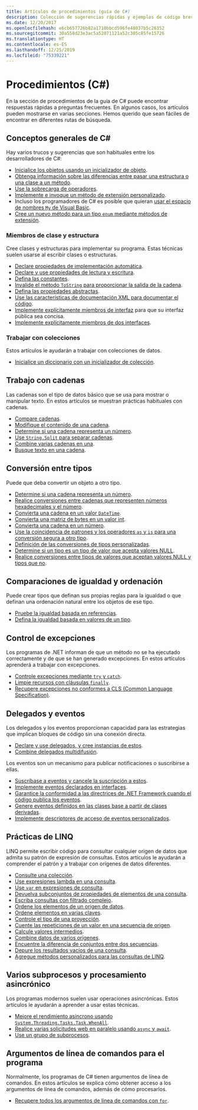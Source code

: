 ```yaml
---
title: Artículos de procedimientos (guía de C#)
description: Colección de sugerencias rápidas y ejemplos de código breves y concisos.
ms.date: 12/20/2017
ms.openlocfilehash: e6cb657726b82a1710bbcd596fe48037b5c26352
ms.sourcegitcommit: 30a558d23e3ac5a52071121a52c305c85fe15726
ms.translationtype: HT
ms.contentlocale: es-ES
ms.lasthandoff: 12/25/2019
ms.locfileid: "75339221"
---
```

# <a name="how-to-c"></a>Procedimientos (C#)

En la sección de procedimientos de la guía de C# puede encontrar respuestas rápidas a preguntas frecuentes. En algunos casos, los artículos pueden mostrarse en varias secciones. Hemos querido que sean fáciles de encontrar en diferentes rutas de búsqueda.

## <a name="general-c-concepts"></a>Conceptos generales de C#

Hay varios trucos y sugerencias que son habituales entre los desarrolladores de C#:

- [Inicialice los objetos usando un inicializador de objeto](../programming-guide/classes-and-structs/how-to-initialize-objects-by-using-an-object-initializer.md).
- [Obtenga información sobre las diferencias entre pasar una estructura o una clase a un método](../programming-guide/classes-and-structs/how-to-know-the-difference-passing-a-struct-and-passing-a-class-to-a-method.md).
- [Use la sobrecarga de operadores](../language-reference/operators/operator-overloading.md).
- [Implemente e invoque un método de extensión personalizado](../programming-guide/classes-and-structs/how-to-implement-and-call-a-custom-extension-method.md).
- Incluso los programadores de C# es posible que quieran [usar el espacio de nombres `My` de Visual Basic](../programming-guide/namespaces/how-to-use-the-my-namespace.md).
- [Cree un nuevo método para un tipo `enum` mediante métodos de extensión](../programming-guide/classes-and-structs/how-to-create-a-new-method-for-an-enumeration.md).

### <a name="class-and-struct-members"></a>Miembros de clase y estructura

Cree clases y estructuras para implementar su programa. Estas técnicas suelen usarse al escribir clases o estructuras.

- [Declare propiedades de implementación automática](../programming-guide/classes-and-structs/how-to-implement-a-lightweight-class-with-auto-implemented-properties.md).
- [Declare y use propiedades de lectura y escritura](../programming-guide/classes-and-structs/how-to-declare-and-use-read-write-properties.md).
- [Defina las constantes](../programming-guide/classes-and-structs/how-to-define-constants.md).
- [Invalide el método `ToString` para proporcionar la salida de la cadena](../programming-guide/classes-and-structs/how-to-override-the-tostring-method.md).
- [Defina las propiedades abstractas](../programming-guide/classes-and-structs/how-to-define-abstract-properties.md).
- [Use las características de documentación XML para documentar el código](../programming-guide/xmldoc/how-to-use-the-xml-documentation-features.md).
- [Implemente explícitamente miembros de interfaz](../programming-guide/interfaces/how-to-explicitly-implement-interface-members.md) para que su interfaz pública sea concisa.
- [Implemente explícitamente miembros de dos interfaces](../programming-guide/interfaces/how-to-explicitly-implement-members-of-two-interfaces.md).

### <a name="working-with-collections"></a>Trabajar con colecciones

Estos artículos le ayudarán a trabajar con colecciones de datos.

- [Inicialice un diccionario con un inicializador de colección](../programming-guide/classes-and-structs/how-to-initialize-a-dictionary-with-a-collection-initializer.md).

## <a name="working-with-strings"></a>Trabajo con cadenas

Las cadenas son el tipo de datos básico que se usa para mostrar o manipular texto. En estos artículos se muestran prácticas habituales con cadenas.

- [Compare cadenas](compare-strings.md).
- [Modifique el contenido de una cadena](modify-string-contents.md).
- [Determine si una cadena representa un número](../programming-guide/strings/how-to-determine-whether-a-string-represents-a-numeric-value.md).
- [Use `String.Split` para separar cadenas](parse-strings-using-split.md).
- [Combine varias cadenas en una](concatenate-multiple-strings.md).
- [Busque texto en una cadena](search-strings.md).

## <a name="convert-between-types"></a>Conversión entre tipos

Puede que deba convertir un objeto a otro tipo.

- [Determine si una cadena representa un número](../programming-guide/strings/how-to-determine-whether-a-string-represents-a-numeric-value.md).
- [Realice conversiones entre cadenas que representen números hexadecimales y el número](../programming-guide/types/how-to-convert-between-hexadecimal-strings-and-numeric-types.md).
- [Convierta una cadena en un valor `DateTime`](../../standard/base-types/parsing-datetime.md).
- [Convierta una matriz de bytes en un valor int](../programming-guide/types/how-to-convert-a-byte-array-to-an-int.md).
- [Convierta una cadena en un número](../programming-guide/types/how-to-convert-a-string-to-a-number.md).
- [Use la coincidencia de patrones y los operadores `as` y `is` para una conversión segura a otro tipo](../how-to/safely-cast-using-pattern-matching-is-and-as-operators.md).
- [Definición de las conversiones de tipos personalizadas](../language-reference/operators/user-defined-conversion-operators.md).
- [Determine si un tipo es un tipo de valor que acepta valores NULL](../language-reference/builtin-types/nullable-value-types.md#how-to-identify-a-nullable-value-type).
- [Realice conversiones entre tipos de valores que aceptan valores NULL y tipos que no](../language-reference/builtin-types/nullable-value-types.md#conversion-from-a-nullable-value-type-to-an-underlying-type).

## <a name="equality-and-ordering-comparisons"></a>Comparaciones de igualdad y ordenación

Puede crear tipos que definan sus propias reglas para la igualdad o que definan una ordenación natural entre los objetos de ese tipo.

- [Pruebe la igualdad basada en referencias](../programming-guide/statements-expressions-operators/how-to-test-for-reference-equality-identity.md).
- [Defina la igualdad basada en valores de un tipo](../programming-guide/statements-expressions-operators/how-to-define-value-equality-for-a-type.md).

## <a name="exception-handling"></a>Control de excepciones

Los programas de .NET informan de que un método no se ha ejecutado correctamente y de que se han generado excepciones. En estos artículos aprenderá a trabajar con excepciones.

- [Controle excepciones mediante `try` y `catch`](../programming-guide/exceptions/how-to-handle-an-exception-using-try-catch.md).
- [Limpie recursos con cláusulas `finally`](../programming-guide/exceptions/how-to-execute-cleanup-code-using-finally.md).
- [Recupere excepciones no conformes a CLS (Common Language Specification)](../programming-guide/exceptions/how-to-catch-a-non-cls-exception.md).

## <a name="delegates-and-events"></a>Delegados y eventos

Los delegados y los eventos proporcionan capacidad para las estrategias que implican bloques de código sin una conexión directa.

- [Declare y use delegados, y cree instancias de estos](../programming-guide/delegates/how-to-declare-instantiate-and-use-a-delegate.md).
- [Combine delegados multidifusión](../programming-guide/delegates/how-to-combine-delegates-multicast-delegates.md).

Los eventos son un mecanismo para publicar notificaciones o suscribirse a ellas.

- [Suscríbase a eventos y cancele la suscripción a estos](../programming-guide/events/how-to-subscribe-to-and-unsubscribe-from-events.md).
- [Implemente eventos declarados en interfaces](../programming-guide/events/how-to-implement-interface-events.md).
- [Garantice la conformidad a las directrices de .NET Framework cuando el código publica los eventos](../programming-guide/events/how-to-publish-events-that-conform-to-net-framework-guidelines.md).
- [Genere eventos definidos en las clases base a partir de clases derivadas](../programming-guide/events/how-to-raise-base-class-events-in-derived-classes.md).
- [Implemente descriptores de acceso de eventos personalizados](../programming-guide/events/how-to-implement-custom-event-accessors.md).

## <a name="linq-practices"></a>Prácticas de LINQ

LINQ permite escribir código para consultar cualquier origen de datos que admita su patrón de expresión de consultas. Estos artículos le ayudarán a comprender el patrón y a trabajar con orígenes de datos diferentes.

- [Consulte una colección](../programming-guide/concepts/linq/how-to-query-an-arraylist-with-linq.md).
- [Use expresiones lambda en una consulta](../programming-guide/statements-expressions-operators/how-to-use-lambda-expressions-in-a-query.md).
- [Use `var` en expresiones de consulta](../programming-guide/classes-and-structs/how-to-use-implicitly-typed-local-variables-and-arrays-in-a-query-expression.md).
- [Devuelva subconjuntos de propiedades de elementos de una consulta](../programming-guide/classes-and-structs/how-to-return-subsets-of-element-properties-in-a-query.md).
- [Escriba consultas con filtrado complejo](../programming-guide/concepts/linq/how-to-write-queries-with-complex-filtering.md).
- [Ordene los elementos de un origen de datos](../programming-guide/concepts/linq/how-to-sort-elements.md).
- [Ordene elementos en varias claves](../programming-guide/concepts/linq/how-to-sort-elements-on-multiple-keys.md).
- [Controle el tipo de una proyección](../programming-guide/concepts/linq/how-to-control-the-type-of-a-projection.md).
- [Cuente las repeticiones de un valor en una secuencia de origen](../programming-guide/concepts/linq/how-to-count-occurrences-of-a-word-in-a-string-linq.md).
- [Calcule valores intermedios](../programming-guide/concepts/linq/how-to-calculate-intermediate-values.md).
- [Combine datos de varios orígenes](../programming-guide/concepts/linq/how-to-populate-object-collections-from-multiple-sources-linq.md).
- [Encuentre la diferencia de conjuntos entre dos secuencias](../programming-guide/concepts/linq/how-to-find-the-set-difference-between-two-lists-linq.md).
- [Depure los resultados vacíos de una consulta](../programming-guide/concepts/linq/how-to-debug-empty-query-results-sets.md).
- [Agregue métodos personalizados para las consultas de LINQ](../programming-guide/concepts/linq/how-to-add-custom-methods-for-linq-queries.md).

## <a name="multiple-threads-and-async-processing"></a>Varios subprocesos y procesamiento asincrónico

Los programas modernos suelen usar operaciones asincrónicas. Estos artículos le ayudarán a aprender a usar estas técnicas.

- [Mejore el rendimiento asíncrono usando `System.Threading.Tasks.Task.WhenAll`](../programming-guide/concepts/async/how-to-extend-the-async-walkthrough-by-using-task-whenall.md).
- [Realice varias solicitudes web en paralelo usando `async` y `await`](../programming-guide/concepts/async/how-to-make-multiple-web-requests-in-parallel-by-using-async-and-await.md).
- [Use un grupo de subprocesos](../../standard/threading/the-managed-thread-pool.md#using-the-thread-pool).

## <a name="command-line-args-to-your-program"></a>Argumentos de línea de comandos para el programa

Normalmente, los programas de C# tienen argumentos de línea de comandos. En estos artículos se explica cómo obtener acceso a los argumentos de línea de comandos, además de cómo procesarlos.

- [Recupere todos los argumentos de línea de comandos con `for`](../programming-guide/main-and-command-args/how-to-display-command-line-arguments.md).
